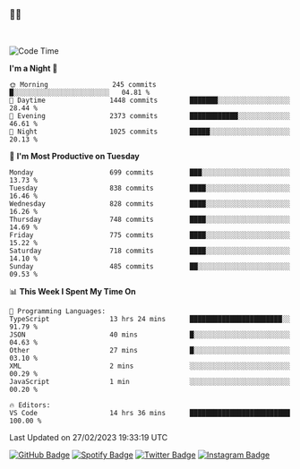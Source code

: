 ### 🤙🍺

<!-- <a href="https://github-readme-stats.vercel.app/api?username=hzak2xx&count_private=true&show_icons=true&theme=dracula">
  <img align="center" src="https://github-readme-stats.vercel.app/api?username=hzak2xx&count_private=true&show_icons=true&theme=dracula" />
</a>
</br> -->
</br>

<!--START_SECTION:waka-->
![Code Time](http://img.shields.io/badge/Code%20Time-2%2C192%20hrs%206%20mins-blue)

**I'm a Night 🦉** 

```text
🌞 Morning                245 commits         █░░░░░░░░░░░░░░░░░░░░░░░░   04.81 % 
🌆 Daytime                1448 commits        ███████░░░░░░░░░░░░░░░░░░   28.44 % 
🌃 Evening                2373 commits        ████████████░░░░░░░░░░░░░   46.61 % 
🌙 Night                  1025 commits        █████░░░░░░░░░░░░░░░░░░░░   20.13 % 
```
📅 **I'm Most Productive on Tuesday** 

```text
Monday                   699 commits         ███░░░░░░░░░░░░░░░░░░░░░░   13.73 % 
Tuesday                  838 commits         ████░░░░░░░░░░░░░░░░░░░░░   16.46 % 
Wednesday                828 commits         ████░░░░░░░░░░░░░░░░░░░░░   16.26 % 
Thursday                 748 commits         ████░░░░░░░░░░░░░░░░░░░░░   14.69 % 
Friday                   775 commits         ████░░░░░░░░░░░░░░░░░░░░░   15.22 % 
Saturday                 718 commits         ████░░░░░░░░░░░░░░░░░░░░░   14.10 % 
Sunday                   485 commits         ██░░░░░░░░░░░░░░░░░░░░░░░   09.53 % 
```


📊 **This Week I Spent My Time On** 

```text
💬 Programming Languages: 
TypeScript               13 hrs 24 mins      ███████████████████████░░   91.79 % 
JSON                     40 mins             █░░░░░░░░░░░░░░░░░░░░░░░░   04.63 % 
Other                    27 mins             █░░░░░░░░░░░░░░░░░░░░░░░░   03.10 % 
XML                      2 mins              ░░░░░░░░░░░░░░░░░░░░░░░░░   00.29 % 
JavaScript               1 min               ░░░░░░░░░░░░░░░░░░░░░░░░░   00.20 % 

🔥 Editors: 
VS Code                  14 hrs 36 mins      █████████████████████████   100.00 % 
```


 Last Updated on 27/02/2023 19:33:19 UTC
<!--END_SECTION:waka-->

[![GitHub Badge](https://img.shields.io/badge/GitHub-100000?style=for-the-badge&logo=github&logoColor=white)](https://github.com/hzak2xx)
[![Spotify Badge](https://img.shields.io/badge/Spotify-1ED760?&style=for-the-badge&logo=spotify&logoColor=white)](https://open.spotify.com/user/uf90s6sbbh75a1mt44clkhkvf)
[![Twitter Badge](https://img.shields.io/badge/Twitter-1DA1F2?style=for-the-badge&logo=twitter&logoColor=white)](https://twitter.com/hzak2xx)
[![Instagram Badge](https://img.shields.io/badge/Instagram-E4405F?style=for-the-badge&logo=instagram&logoColor=white)](https://www.instagram.com/hzak2xx/)
